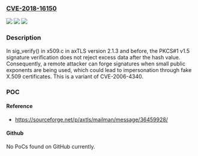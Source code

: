 ### [CVE-2018-16150](https://cve.mitre.org/cgi-bin/cvename.cgi?name=CVE-2018-16150)
![](https://img.shields.io/static/v1?label=Product&message=n%2Fa&color=blue)
![](https://img.shields.io/static/v1?label=Version&message=n%2Fa&color=blue)
![](https://img.shields.io/static/v1?label=Vulnerability&message=n%2Fa&color=brighgreen)

### Description

In sig_verify() in x509.c in axTLS version 2.1.3 and before, the PKCS#1 v1.5 signature verification does not reject excess data after the hash value. Consequently, a remote attacker can forge signatures when small public exponents are being used, which could lead to impersonation through fake X.509 certificates. This is a variant of CVE-2006-4340.

### POC

#### Reference
- https://sourceforge.net/p/axtls/mailman/message/36459928/

#### Github
No PoCs found on GitHub currently.

